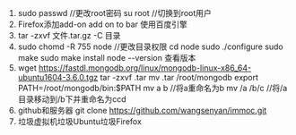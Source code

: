 1. sudo passwd //更改root密码
  su root //切换到root用户
2. Firefox添加add-on add on to bar
  使用百度引擎
3. tar -zxvf 文件.tar.gz -C 目录
4. sudo chomd -R 755 node //更改目录权限
  cd node
  sudo ./configure
  sudo make
  sudo make install
  node --version 查看版本
5. wget https://fastdl.mongodb.org/linux/mongodb-linux-x86_64-ubuntu1604-3.6.0.tgz
  tar -zxvf .tar
  mv .tar /root/mongodb
  export PATH=/root/mongodb/bin:$PATH
  mv a b //将a重命名为b 
  mv /a /b/c  //将/a 目录移动到/b下并重命名为ccd
5. github和服务器
  git clone https://github.com/wangsenyan/immoc.git
6. 垃圾虚拟机垃圾Ubuntu垃圾Firefox


